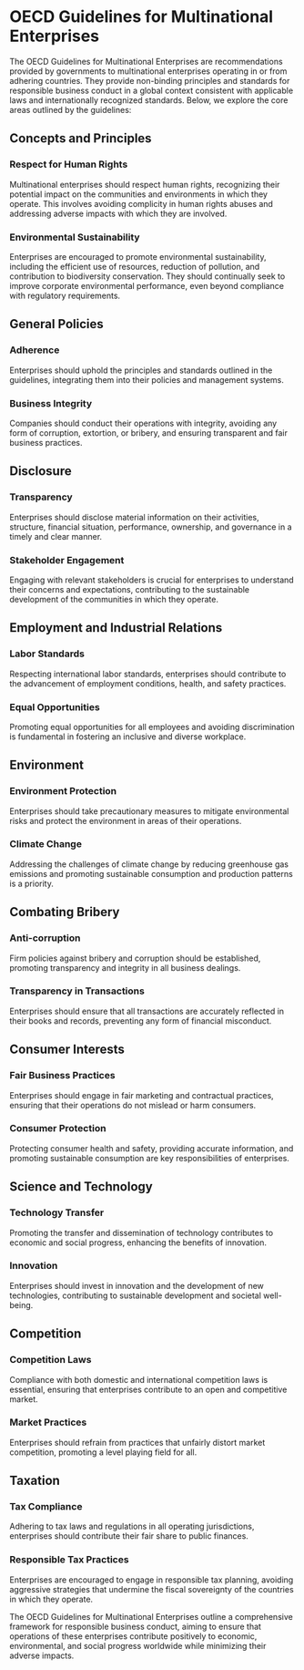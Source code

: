 # OECD Guidelines for Multinational Enterprises

The OECD Guidelines for Multinational Enterprises are recommendations provided by governments to multinational enterprises operating in or from adhering countries. They provide non-binding principles and standards for responsible business conduct in a global context consistent with applicable laws and internationally recognized standards. Below, we explore the core areas outlined by the guidelines:

## Concepts and Principles

### Respect for Human Rights
Multinational enterprises should respect human rights, recognizing their potential impact on the communities and environments in which they operate. This involves avoiding complicity in human rights abuses and addressing adverse impacts with which they are involved.

### Environmental Sustainability
Enterprises are encouraged to promote environmental sustainability, including the efficient use of resources, reduction of pollution, and contribution to biodiversity conservation. They should continually seek to improve corporate environmental performance, even beyond compliance with regulatory requirements.

## General Policies

### Adherence
Enterprises should uphold the principles and standards outlined in the guidelines, integrating them into their policies and management systems.

### Business Integrity
Companies should conduct their operations with integrity, avoiding any form of corruption, extortion, or bribery, and ensuring transparent and fair business practices.

## Disclosure

### Transparency
Enterprises should disclose material information on their activities, structure, financial situation, performance, ownership, and governance in a timely and clear manner.

### Stakeholder Engagement
Engaging with relevant stakeholders is crucial for enterprises to understand their concerns and expectations, contributing to the sustainable development of the communities in which they operate.

## Employment and Industrial Relations

### Labor Standards
Respecting international labor standards, enterprises should contribute to the advancement of employment conditions, health, and safety practices.

### Equal Opportunities
Promoting equal opportunities for all employees and avoiding discrimination is fundamental in fostering an inclusive and diverse workplace.

## Environment

### Environment Protection
Enterprises should take precautionary measures to mitigate environmental risks and protect the environment in areas of their operations.

### Climate Change
Addressing the challenges of climate change by reducing greenhouse gas emissions and promoting sustainable consumption and production patterns is a priority.

## Combating Bribery

### Anti-corruption
Firm policies against bribery and corruption should be established, promoting transparency and integrity in all business dealings.

### Transparency in Transactions
Enterprises should ensure that all transactions are accurately reflected in their books and records, preventing any form of financial misconduct.

## Consumer Interests

### Fair Business Practices
Enterprises should engage in fair marketing and contractual practices, ensuring that their operations do not mislead or harm consumers.

### Consumer Protection
Protecting consumer health and safety, providing accurate information, and promoting sustainable consumption are key responsibilities of enterprises.

## Science and Technology

### Technology Transfer
Promoting the transfer and dissemination of technology contributes to economic and social progress, enhancing the benefits of innovation.

### Innovation
Enterprises should invest in innovation and the development of new technologies, contributing to sustainable development and societal well-being.

## Competition

### Competition Laws
Compliance with both domestic and international competition laws is essential, ensuring that enterprises contribute to an open and competitive market.

### Market Practices
Enterprises should refrain from practices that unfairly distort market competition, promoting a level playing field for all.

## Taxation

### Tax Compliance
Adhering to tax laws and regulations in all operating jurisdictions, enterprises should contribute their fair share to public finances.

### Responsible Tax Practices
Enterprises are encouraged to engage in responsible tax planning, avoiding aggressive strategies that undermine the fiscal sovereignty of the countries in which they operate.

The OECD Guidelines for Multinational Enterprises outline a comprehensive framework for responsible business conduct, aiming to ensure that operations of these enterprises contribute positively to economic, environmental, and social progress worldwide while minimizing their adverse impacts.
